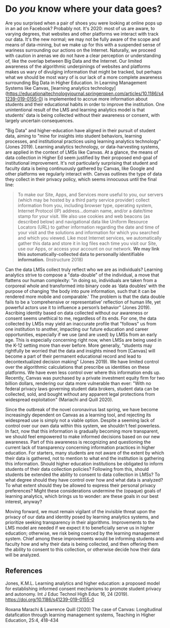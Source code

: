 # Do *you* know where your data goes?

Are you surprised when a pair of shoes you were looking at online pops up in an ad on Facebook? Probably not. It's 2020: most of us are aware, to varying degrees, that websites and other platforms we interact with track our data. It's the new normal; we may not be fully aware of the scope and means of data-mining, but we make up for this with a suspended sense of wariness surrounding our actions on the Internet. Naturally, we proceed with caution in arenas we do not have a clear perception or understanding of, like the overlap between Big Data and the Internet. Our limited awareness of the algorithmic underpinings of websites and platforms makes us wary of divulging information that might be tracked, but perhaps what we should be most wary of is our lack of a more complete awareness surrounding Big Data in Higher Education. In Learning Management Systems like Canvas, [learning analytics technology] (https://educationaltechnologyjournal.springeropen.com/articles/10.1186/s41239-019-0155-0) is implemented to accrue more information about students and their educational habits in order to improve the institution. One unintentional result of the LMS and learning analytics model is that students' data is being collected  without their awareness or consent, with largely uncertain consequences. 

"Big Data" and higher-education have aligned in their pursuit of student data, aiming to "mine for insights into student behaviors, learning processes, and institutional practices using learning analytics technology" (Jones 2019). Learning analytics technology, or data-harvesting systems, are applied in the context of LMSs like Canvas. At a glance, the means of data collection in Higher Ed seem justified by their proposed end-goal of institutional improvement. It's not particularly surprising that student and faculty data is being continuously gathered by Canvas, like Google and other platforms we regularly interact with. Canvas outlines the type of data they collect in their privacy policy, which seems innocuous until the final line: 
> To make our Site, Apps, and Services more useful to you, our servers (which may be hosted by a third party service provider) collect information from you, including browser type, operating system, Internet Protocol (IP) address...domain name, and/or a date/time stamp for your visit. We also use cookies and web beacons (as described below) and navigational data like Uniform Resource Locators (URL) to gather information regarding the date and time of your visit and the solutions and information for which you searched and which you viewed. Like most Internet services, we automatically gather this data and store it in log files each time you visit our Site, use our Apps, or access your account on our network. **We may link this automatically-collected data to personally identifiable information.** (Instructure 2018)

Can the data LMSs collect truly reflect who we are as individuals? Learning analytics strive to compose a "data-double" of the  individual, a move that flattens our human complexity: "in doing so, individuals are taken from a corporeal whole and transformed into binary code as ‘data doubles’ with the purpose of changing ‘the body into pure information, such that it can be rendered more mobile and comparable.' The problem is that the data double fails to be a ‘comprehensive or representative’ reflection of human life, yet powerful actors use it to influence a person’s behavior" (Jones 2019). Ascribing identity based on data collected without our awareness or consent seems unethical to me, regardless of its ends. For one, the data collected by LMSs may yield an inaccurate profile that "follows" us from one institution to another, impacting our future education and career opportunities, especially if we use (and are used) by LMSs from an early age. This is especially concerning right now, when LMSs are being used in the K-12 setting more than ever before. More generally, "students may rightfully be worried that the data and insights mined from [Canvas] will become a part of their permanent educational record and lead to decontextualized decision making" (Jones 2019). We have limited control over the algorithmic calculations that prescribe us identities on these platforms. We have even less control over where this information ends up. Recently, Canvas was purchased by a private investment equity firm for two billion dollars, rendering our data more vulnerable than ever: "With no federal privacy laws governing student data brokers, student data can be collected, sold, and bought without any apparent legal protections from widespread exploitation" (Mariachi and Quill 2020). 

Since the outbreak of the novel coronavirus last spring, we have become increasingly dependent on Canvas as a learning tool, and rejecting its widespread use is simply not a viable option. Despite a seeming lack of control over our own data within this system, we shouldn't feel powerless. In fact, now that this information is gradually becoming more transparent, we should feel empowered to make informed decisions based on our new awareness. Part of this awareness is recognizing and questioning the current lack of transparency concerning information practices in higher education. For starters, many students are not aware of the extent by which their data is gathered, not to mention to what end the institution is gathering this information. Should higher education institutions be obligated to inform students of their data collection policies? Following from this, should students be extended the ability to consent to data collection in LMSs? To what degree should they have control over how and what data is analyzed? To what extent should they be allowed to express their personal privacy preferences? Might these considerations undermine the (opaque) goals of learning analytics, which brings us to wonder: are these goals in our best interest, anyway? 

Moving forward, we must remain vigilant of the invisible threat upon the privacy of our data and identity posed by learning analytics systems, and prioritize seeking transparency in their algorithms. Improvements to the LMS model are needed if we expect it to beneficially serve us in higher education; otherwise, we risk being coerced by the learning management system. Chief among these improvements would be informing students and faculty how and why their data is being collected, and then offering them the ability to consent to this collection, or otherwise decide how their data will be analyzed.  

References
---
Jones, K.M.L. Learning analytics and higher education: a proposed model for establishing informed consent mechanisms to promote student privacy and autonomy. Int J Educ Technol High Educ 16, 24 (2019). https://doi.org/10.1186/s41239-019-0155-0

Roxana Marachi & Lawrence Quill (2020) The case of Canvas: Longitudinal datafication through learning management systems, Teaching in Higher Education, 25:4, 418-434
